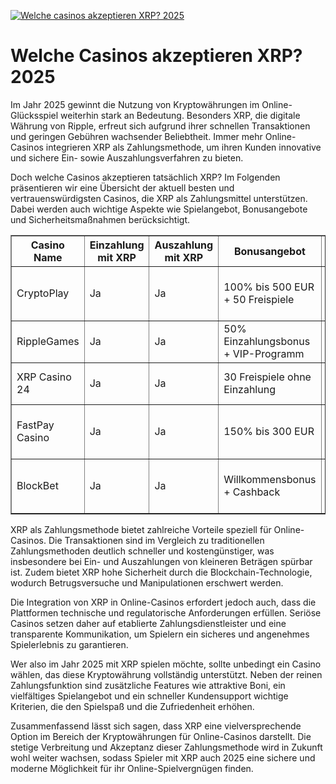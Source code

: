 [![Welche casinos akzeptieren XRP? 2025](https://123-caf.pages.dev/gitsignup.png)](https://vrmoo.ru/Bt82HjjY)

<h1>Welche Casinos akzeptieren XRP? 2025</h1> <p>Im Jahr 2025 gewinnt die Nutzung von Kryptowährungen im Online-Glücksspiel weiterhin stark an Bedeutung. Besonders XRP, die digitale Währung von Ripple, erfreut sich aufgrund ihrer schnellen Transaktionen und geringen Gebühren wachsender Beliebtheit. Immer mehr Online-Casinos integrieren XRP als Zahlungsmethode, um ihren Kunden innovative und sichere Ein- sowie Auszahlungsverfahren zu bieten.</p> <p>Doch welche Casinos akzeptieren tatsächlich XRP? Im Folgenden präsentieren wir eine Übersicht der aktuell besten und vertrauenswürdigsten Casinos, die XRP als Zahlungsmittel unterstützen. Dabei werden auch wichtige Aspekte wie Spielangebot, Bonusangebote und Sicherheitsmaßnahmen berücksichtigt.</p>  <table border="1" cellspacing="0" cellpadding="5">   <thead>     <tr>       <th>Casino Name</th>       <th>Einzahlung mit XRP</th>       <th>Auszahlung mit XRP</th>       <th>Bonusangebot</th>       <th>Besonderheiten</th>     </tr>   </thead>   <tbody>     <tr>       <td>CryptoPlay</td>       <td>Ja</td>       <td>Ja</td>       <td>100% bis 500 EUR + 50 Freispiele</td>       <td>Schnelle Auszahlungen, modernes Design</td>     </tr>     <tr>       <td>RippleGames</td>       <td>Ja</td>       <td>Ja</td>       <td>50% Einzahlungsbonus + VIP-Programm</td>       <td>Großes Portfolio an Slots und Tischspielen</td>     </tr>     <tr>       <td>XRP Casino 24</td>       <td>Ja</td>       <td>Ja</td>       <td>30 Freispiele ohne Einzahlung</td>       <td>Mobile Friendly, 24/7 Kundensupport</td>     </tr>     <tr>       <td>FastPay Casino</td>       <td>Ja</td>       <td>Ja</td>       <td>150% bis 300 EUR</td>       <td>Express Auszahlungen in unter 10 Minuten</td>     </tr>     <tr>       <td>BlockBet</td>       <td>Ja</td>       <td>Ja</td>       <td>Willkommensbonus + Cashback</td>       <td>Krypto-spezifische Turniere und Events</td>     </tr>   </tbody> </table>  <p>XRP als Zahlungsmethode bietet zahlreiche Vorteile speziell für Online-Casinos. Die Transaktionen sind im Vergleich zu traditionellen Zahlungsmethoden deutlich schneller und kostengünstiger, was insbesondere bei Ein- und Auszahlungen von kleineren Beträgen spürbar ist. Zudem bietet XRP hohe Sicherheit durch die Blockchain-Technologie, wodurch Betrugsversuche und Manipulationen erschwert werden.</p>  <p>Die Integration von XRP in Online-Casinos erfordert jedoch auch, dass die Plattformen technische und regulatorische Anforderungen erfüllen. Seriöse Casinos setzen daher auf etablierte Zahlungsdienstleister und eine transparente Kommunikation, um Spielern ein sicheres und angenehmes Spielerlebnis zu garantieren.</p>  <p>Wer also im Jahr 2025 mit XRP spielen möchte, sollte unbedingt ein Casino wählen, das diese Kryptowährung vollständig unterstützt. Neben der reinen Zahlungsfunktion sind zusätzliche Features wie attraktive Boni, ein vielfältiges Spielangebot und ein schneller Kundensupport wichtige Kriterien, die den Spielspaß und die Zufriedenheit erhöhen.</p>  <p>Zusammenfassend lässt sich sagen, dass XRP eine vielversprechende Option im Bereich der Kryptowährungen für Online-Casinos darstellt. Die stetige Verbreitung und Akzeptanz dieser Zahlungsmethode wird in Zukunft wohl weiter wachsen, sodass Spieler mit XRP auch 2025 eine sichere und moderne Möglichkeit für ihr Online-Spielvergnügen finden.</p>